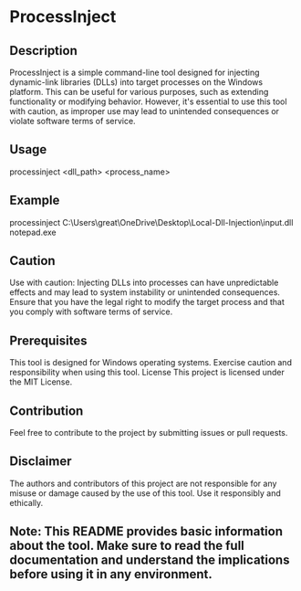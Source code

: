 # ProcessInject

## Description

ProcessInject is a simple command-line tool designed for injecting dynamic-link libraries (DLLs) into target processes on the Windows platform. This can be useful for various purposes, such as extending functionality or modifying behavior. However, it's essential to use this tool with caution, as improper use may lead to unintended consequences or violate software terms of service.

## Usage


processinject <dll_path> <process_name>

## Example

processinject C:\Users\great\OneDrive\Desktop\Local-Dll-Injection\input.dll notepad.exe

## Caution

Use with caution: Injecting DLLs into processes can have unpredictable effects and may lead to system instability or unintended consequences. Ensure that you have the legal right to modify the target process and that you comply with software terms of service.

## Prerequisites

This tool is designed for Windows operating systems.
Exercise caution and responsibility when using this tool.
License
This project is licensed under the MIT License.

## Contribution

Feel free to contribute to the project by submitting issues or pull requests.

## Disclaimer

The authors and contributors of this project are not responsible for any misuse or damage caused by the use of this tool. Use it responsibly and ethically.

## Note: This README provides basic information about the tool. Make sure to read the full documentation and understand the implications before using it in any environment.
